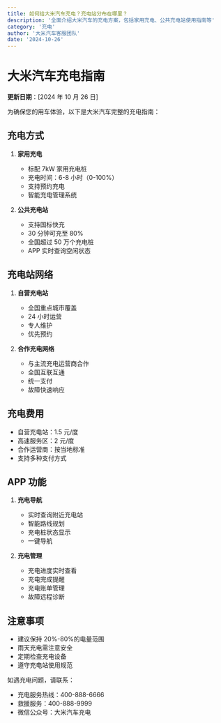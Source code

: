 ```yaml
---
title: 如何给大米汽车充电？充电站分布在哪里？
description: '全面介绍大米汽车的充电方案，包括家用充电、公共充电站使用指南等'
category: '充电'
author: '大米汽车客服团队'
date: '2024-10-26'
---
```


# 大米汽车充电指南

**更新日期**：[2024 年 10 月 26 日]

为确保您的用车体验，以下是大米汽车完整的充电指南：

## 充电方式

1. **家用充电**

   - 标配 7kW 家用充电桩
   - 充电时间：6-8 小时（0-100%）
   - 支持预约充电
   - 智能充电管理系统

2. **公共充电站**
   - 支持国标快充
   - 30 分钟可充至 80%
   - 全国超过 50 万个充电桩
   - APP 实时查询空闲状态

## 充电站网络

1. **自营充电站**

   - 全国重点城市覆盖
   - 24 小时运营
   - 专人维护
   - 优先预约

2. **合作充电网络**
   - 与主流充电运营商合作
   - 全国互联互通
   - 统一支付
   - 故障快速响应

## 充电费用

- 自营充电站：1.5 元/度
- 高速服务区：2 元/度
- 合作运营商：按当地标准
- 支持多种支付方式

## APP 功能

1. **充电导航**

   - 实时查询附近充电站
   - 智能路线规划
   - 充电桩状态显示
   - 一键导航

2. **充电管理**
   - 充电进度实时查看
   - 充电完成提醒
   - 充电账单管理
   - 故障远程诊断

## 注意事项

- 建议保持 20%-80%的电量范围
- 雨天充电需注意安全
- 定期检查充电设备
- 遵守充电站使用规范

如遇充电问题，请联系：

- 充电服务热线：400-888-6666
- 救援服务：400-888-9999
- 微信公众号：大米汽车充电

